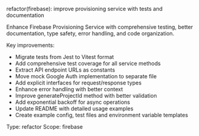 refactor(firebase): improve provisioning service with tests and documentation

Enhance Firebase Provisioning Service with comprehensive testing, better
documentation, type safety, error handling, and code organization.

Key improvements:
- Migrate tests from Jest to Vitest format
- Add comprehensive test coverage for all service methods
- Extract API endpoint URLs as constants
- Move mock Google Auth implementation to separate file
- Add explicit interfaces for request/response types
- Enhance error handling with better context
- Improve generateProjectId method with better validation
- Add exponential backoff for async operations
- Update README with detailed usage examples
- Create example config, test files and environment variable templates

Type: refactor
Scope: firebase

